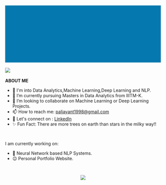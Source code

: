 ![jayant](jayant.gif)


![](https://komarev.com/ghpvc/?username=jayantapy&color=green&label=Visitors)
<br>

**ABOUT ME**

* 🔭 I'm into Data Analytics,Machine Learning,Deep Learning and NLP. <br>
* 👀 I’m currently pursuing Masters in Data Analytics from IIITM-K. <br>
* 👯 I’m looking to collaborate on Machine Learning or Deep Learning Projects. <br>
* 📫 How to reach me: <a href="mailto:paljayant1998@gmail.com">paljayant1998@gmail.com</a> <br>
* 💬 Let's connect on : <a href="https://www.linkedin.com/in/jayanta-kumar-pal-967240172/">LinkedIn </a> <br>
* ✨ Fun Fact: There are more trees on earth than stars in the milky way!!
<br>

I am currently working on:
* 🌱 Neural Network based NLP Systems. <br>
* 😉 Personal Portfolio Website. <br>
<br>
<p align = "center">
   <img src = "https://github-readme-stats.vercel.app/api?username=jayantapy&show_icons=true&theme=radical" />
</p>
<!-- STREAK STATS
<p align = "center">
   <img src = "https://github-readme-streak-stats.herokuapp.com/?user=jayantapy&theme=onedark_duo" />
</p>
-->
<!--
<div align="center">
  <div style="display: flex;">
    <img src="https://github-readme-stats.vercel.app/api/top-langs/?username=jayantapy&layout=compact&show_icons=true&title_color=ffffff&icon_color=34abeb&text_color=daf7dc&bg_color=151515" style="vertical-align: top;" />
    <img src="https://github-readme-stats.vercel.app/api?username=jayantapy&show_icons=true&title_color=ffffff&icon_color=34abeb&text_color=daf7dc&bg_color=151515" />
  </div>
</div>
-->
 <!---
Jayant017/Jayant017 is a ✨ special ✨ repository because its `README.md` (this file) appears on your GitHub profile.
You can click the Preview link to take a look at your changes.
--->
